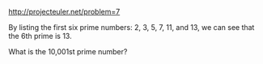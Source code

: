 http://projecteuler.net/problem=7

By listing the first six prime numbers: 2, 3, 5, 7, 11, and 13, we can
see that the 6th prime is 13.

What is the 10,001st prime number?
